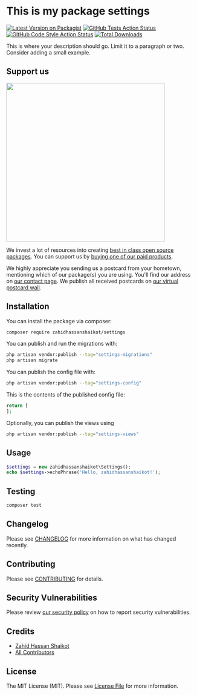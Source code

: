 # This is my package settings

[![Latest Version on Packagist](https://img.shields.io/packagist/v/zahidhassanshaikot/settings.svg?style=flat-square)](https://packagist.org/packages/zahidhassanshaikot/settings)
[![GitHub Tests Action Status](https://img.shields.io/github/actions/workflow/status/zahidhassanshaikot/settings/run-tests.yml?branch=main&label=tests&style=flat-square)](https://github.com/zahidhassanshaikot/settings/actions?query=workflow%3Arun-tests+branch%3Amain)
[![GitHub Code Style Action Status](https://img.shields.io/github/actions/workflow/status/zahidhassanshaikot/settings/fix-php-code-style-issues.yml?branch=main&label=code%20style&style=flat-square)](https://github.com/zahidhassanshaikot/settings/actions?query=workflow%3A"Fix+PHP+code+style+issues"+branch%3Amain)
[![Total Downloads](https://img.shields.io/packagist/dt/zahidhassanshaikot/settings.svg?style=flat-square)](https://packagist.org/packages/zahidhassanshaikot/settings)

This is where your description should go. Limit it to a paragraph or two. Consider adding a small example.

## Support us

[<img src="https://github-ads.s3.eu-central-1.amazonaws.com/settings.jpg?t=1" width="419px" />](https://spatie.be/github-ad-click/settings)

We invest a lot of resources into creating [best in class open source packages](https://spatie.be/open-source). You can support us by [buying one of our paid products](https://spatie.be/open-source/support-us).

We highly appreciate you sending us a postcard from your hometown, mentioning which of our package(s) you are using. You'll find our address on [our contact page](https://spatie.be/about-us). We publish all received postcards on [our virtual postcard wall](https://spatie.be/open-source/postcards).

## Installation

You can install the package via composer:

```bash
composer require zahidhassanshaikot/settings
```

You can publish and run the migrations with:

```bash
php artisan vendor:publish --tag="settings-migrations"
php artisan migrate
```

You can publish the config file with:

```bash
php artisan vendor:publish --tag="settings-config"
```

This is the contents of the published config file:

```php
return [
];
```

Optionally, you can publish the views using

```bash
php artisan vendor:publish --tag="settings-views"
```

## Usage

```php
$settings = new zahidhassanshaikot\Settings();
echo $settings->echoPhrase('Hello, zahidhassanshaikot!');
```

## Testing

```bash
composer test
```

## Changelog

Please see [CHANGELOG](CHANGELOG.md) for more information on what has changed recently.

## Contributing

Please see [CONTRIBUTING](CONTRIBUTING.md) for details.

## Security Vulnerabilities

Please review [our security policy](../../security/policy) on how to report security vulnerabilities.

## Credits

- [Zahid Hassan Shaikot](https://github.com/zahidhassanshaikot)
- [All Contributors](../../contributors)

## License

The MIT License (MIT). Please see [License File](LICENSE.md) for more information.
